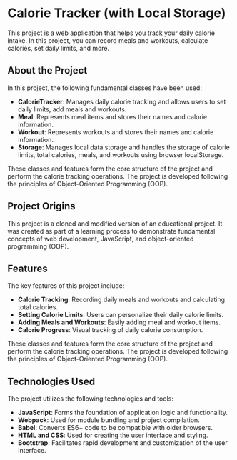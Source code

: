 # Calorie Tracker (with Local Storage)

This project is a web application that helps you track your daily calorie intake. In this project, you can record meals and workouts, calculate calories, set daily limits, and more.

## About the Project

In this project, the following fundamental classes have been used:

- **CalorieTracker**: Manages daily calorie tracking and allows users to set daily limits, add meals and workouts.
- **Meal**: Represents meal items and stores their names and calorie information.
- **Workout**: Represents workouts and stores their names and calorie information.
- **Storage**: Manages local data storage and handles the storage of calorie limits, total calories, meals, and workouts using browser localStorage.

These classes and features form the core structure of the project and perform the calorie tracking operations. The project is developed following the principles of Object-Oriented Programming (OOP).

## Project Origins

This project is a cloned and modified version of an educational project. It was created as part of a learning process to demonstrate fundamental concepts of web development, JavaScript, and object-oriented programming (OOP).

## Features

The key features of this project include:

- **Calorie Tracking**: Recording daily meals and workouts and calculating total calories.
- **Setting Calorie Limits**: Users can personalize their daily calorie limits.
- **Adding Meals and Workouts**: Easily adding meal and workout items.
- **Calorie Progress**: Visual tracking of daily calorie consumption.

These classes and features form the core structure of the project and perform the calorie tracking operations. The project is developed following the principles of Object-Oriented Programming (OOP).

## Technologies Used

The project utilizes the following technologies and tools:

- **JavaScript**: Forms the foundation of application logic and functionality.
- **Webpack**: Used for module bundling and project compilation.
- **Babel**: Converts ES6+ code to be compatible with older browsers.
- **HTML and CSS**: Used for creating the user interface and styling.
- **Bootstrap**: Facilitates rapid development and customization of the user interface.

   
